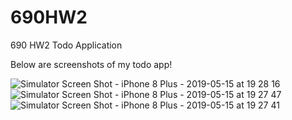 # 690HW2
690 HW2 Todo Application


Below are screenshots of my todo app!

![Simulator Screen Shot - iPhone 8 Plus - 2019-05-15 at 19 28 16](https://user-images.githubusercontent.com/25494410/57822255-4629b580-7748-11e9-835b-460859251c47.png)
![Simulator Screen Shot - iPhone 8 Plus - 2019-05-15 at 19 27 47](https://user-images.githubusercontent.com/25494410/57822256-4629b580-7748-11e9-82bb-5c9aa0ea9317.png)
![Simulator Screen Shot - iPhone 8 Plus - 2019-05-15 at 19 27 41](https://user-images.githubusercontent.com/25494410/57822257-4629b580-7748-11e9-913f-fe649d60fa6a.png)
